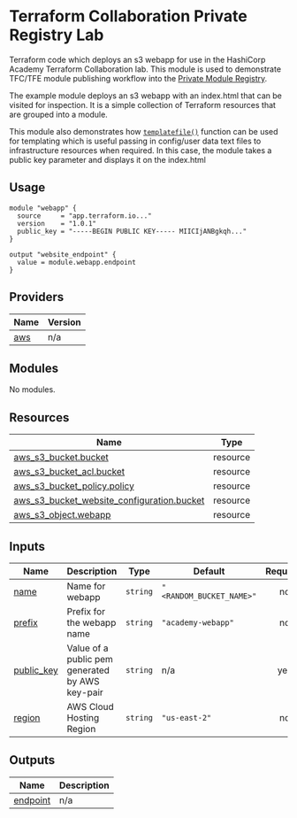 # Terraform Collaboration Private Registry Lab

Terraform code which deploys an s3 webapp for use in the  HashiCorp Academy Terraform Collaboration lab. This module is used to demonstrate TFC/TFE module publishing workflow into the [Private Module Registry](https://www.terraform.io/docs/cloud/registry/index.html).

The example module deploys an s3 webapp with an index.html that can be visited for inspection. It is a simple collection of Terraform resources that are grouped into a module.

This module also demonstrates how [`templatefile()`](https://developer.hashicorp.com/terraform/language/functions/templatefile) function can be used for templating which is useful passing in config/user data text files to infrastructure resources when required. In this case, the module takes a public key parameter and displays it on the index.html

## Usage
```hcl
module "webapp" {
  source     = "app.terraform.io..."
  version    = "1.0.1"
  public_key = "-----BEGIN PUBLIC KEY----- MIICIjANBgkqh..."
}

output "website_endpoint" {
  value = module.webapp.endpoint
}

```

## Providers

| Name | Version |
|------|---------|
| <a name="provider_aws"></a> [aws](#provider\_aws) | n/a |

## Modules

No modules.

## Resources

| Name | Type |
|------|------|
| [aws_s3_bucket.bucket](https://registry.terraform.io/providers/hashicorp/aws/latest/docs/resources/s3_bucket) | resource |
| [aws_s3_bucket_acl.bucket](https://registry.terraform.io/providers/hashicorp/aws/latest/docs/resources/s3_bucket_acl) | resource |
| [aws_s3_bucket_policy.policy](https://registry.terraform.io/providers/hashicorp/aws/latest/docs/resources/s3_bucket_policy) | resource |
| [aws_s3_bucket_website_configuration.bucket](https://registry.terraform.io/providers/hashicorp/aws/latest/docs/resources/s3_bucket_website_configuration) | resource |
| [aws_s3_object.webapp](https://registry.terraform.io/providers/hashicorp/aws/latest/docs/resources/s3_object) | resource |

## Inputs

| Name | Description | Type | Default | Required |
|------|-------------|------|---------|:--------:|
| <a name="input_name"></a> [name](#input\_name) | Name for webapp | `string` | `"<RANDOM_BUCKET_NAME>"` | no |
| <a name="input_prefix"></a> [prefix](#input\_prefix) | Prefix for the webapp name | `string` | `"academy-webapp"` | no |
| <a name="input_public_key"></a> [public\_key](#input\_public\_key) | Value of a public pem generated by AWS key-pair | `string` | n/a | yes |
| <a name="input_region"></a> [region](#input\_region) | AWS Cloud Hosting Region | `string` | `"us-east-2"` | no |

## Outputs

| Name | Description |
|------|-------------|
| <a name="output_endpoint"></a> [endpoint](#output\_endpoint) | n/a |